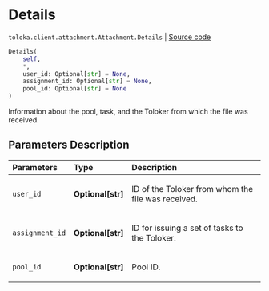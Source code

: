 # Details
`toloka.client.attachment.Attachment.Details` | [Source code](https://github.com/Toloka/toloka-kit/blob/v1.1.1/src/client/attachment.py#L33)

```python
Details(
    self,
    *,
    user_id: Optional[str] = None,
    assignment_id: Optional[str] = None,
    pool_id: Optional[str] = None
)
```

Information about the pool, task, and the Toloker from which the file was received.

## Parameters Description

| Parameters | Type | Description |
| :----------| :----| :-----------|
`user_id`|**Optional\[str\]**|<p>ID of the Toloker from whom the file was received.</p>
`assignment_id`|**Optional\[str\]**|<p>ID for issuing a set of tasks to the Toloker.</p>
`pool_id`|**Optional\[str\]**|<p>Pool ID.</p>
